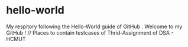 # hello-world
My respitory following the Hello-World guide of GitHub . Welcome to my GitHub ! //
Places to contain testcases of Thrid-Assignment of DSA - HCMUT
